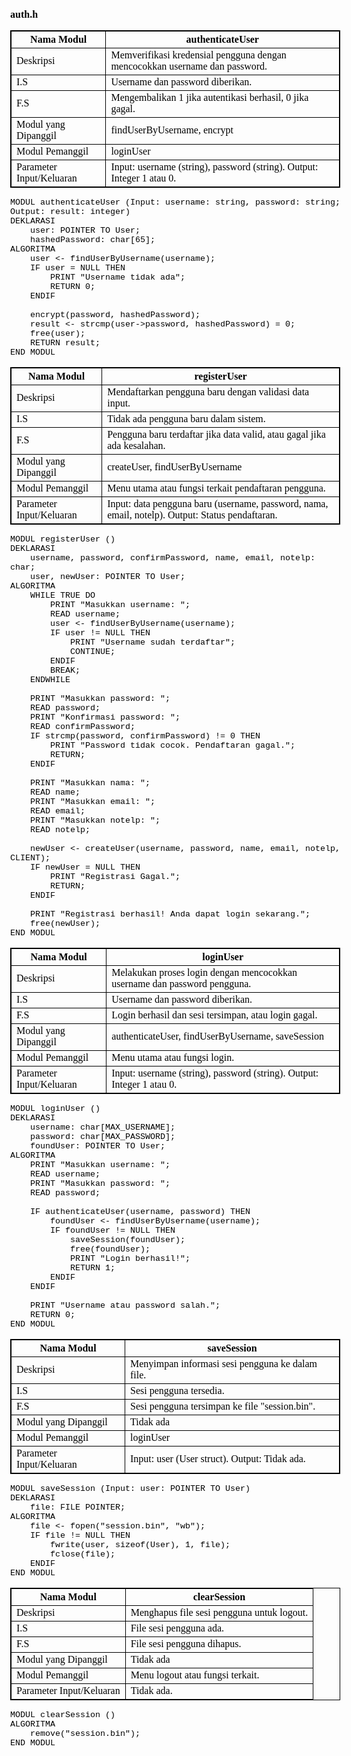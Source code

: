 <style>
    body{
        font-family:"Times New Roman";
        font-size: 11pt;
        color: black;
        margin: 0;
    }
    code,
    pre code{
        font-family: "Courier New";
        font-size:10pt;
        color: black;
    }
    table,
    tr,
    td,
    th{
        border: 1pt solid black;
    }
    h3{
        font-size:12pt;
    }
</style>

### auth.h

| Nama Modul               | authenticateUser                                                            |
| ------------------------ | --------------------------------------------------------------------------- |
| Deskripsi                | Memverifikasi kredensial pengguna dengan mencocokkan username dan password. |
| I.S                      | Username dan password diberikan.                                            |
| F.S                      | Mengembalikan 1 jika autentikasi berhasil, 0 jika gagal.                    |
| Modul yang Dipanggil     | findUserByUsername, encrypt                                                 |
| Modul Pemanggil          | loginUser                                                                   |
| Parameter Input/Keluaran | Input: username (string), password (string). Output: Integer 1 atau 0.      |

```
MODUL authenticateUser (Input: username: string, password: string; Output: result: integer)
DEKLARASI
    user: POINTER TO User;
    hashedPassword: char[65];
ALGORITMA
    user <- findUserByUsername(username);
    IF user = NULL THEN
        PRINT "Username tidak ada";
        RETURN 0;
    ENDIF

    encrypt(password, hashedPassword);
    result <- strcmp(user->password, hashedPassword) = 0;
    free(user);
    RETURN result;
END MODUL
```

| Nama Modul               | registerUser                                                                                     |
| ------------------------ | ------------------------------------------------------------------------------------------------ |
| Deskripsi                | Mendaftarkan pengguna baru dengan validasi data input.                                           |
| I.S                      | Tidak ada pengguna baru dalam sistem.                                                            |
| F.S                      | Pengguna baru terdaftar jika data valid, atau gagal jika ada kesalahan.                          |
| Modul yang Dipanggil     | createUser, findUserByUsername                                                                   |
| Modul Pemanggil          | Menu utama atau fungsi terkait pendaftaran pengguna.                                             |
| Parameter Input/Keluaran | Input: data pengguna baru (username, password, nama, email, notelp). Output: Status pendaftaran. |

```
MODUL registerUser ()
DEKLARASI
    username, password, confirmPassword, name, email, notelp: char;
    user, newUser: POINTER TO User;
ALGORITMA
    WHILE TRUE DO
        PRINT "Masukkan username: ";
        READ username;
        user <- findUserByUsername(username);
        IF user != NULL THEN
            PRINT "Username sudah terdaftar";
            CONTINUE;
        ENDIF
        BREAK;
    ENDWHILE

    PRINT "Masukkan password: ";
    READ password;
    PRINT "Konfirmasi password: ";
    READ confirmPassword;
    IF strcmp(password, confirmPassword) != 0 THEN
        PRINT "Password tidak cocok. Pendaftaran gagal.";
        RETURN;
    ENDIF

    PRINT "Masukkan nama: ";
    READ name;
    PRINT "Masukkan email: ";
    READ email;
    PRINT "Masukkan notelp: ";
    READ notelp;

    newUser <- createUser(username, password, name, email, notelp, CLIENT);
    IF newUser = NULL THEN
        PRINT "Registrasi Gagal.";
        RETURN;
    ENDIF

    PRINT "Registrasi berhasil! Anda dapat login sekarang.";
    free(newUser);
END MODUL
```

| Nama Modul               | loginUser                                                                 |
| ------------------------ | ------------------------------------------------------------------------- |
| Deskripsi                | Melakukan proses login dengan mencocokkan username dan password pengguna. |
| I.S                      | Username dan password diberikan.                                          |
| F.S                      | Login berhasil dan sesi tersimpan, atau login gagal.                      |
| Modul yang Dipanggil     | authenticateUser, findUserByUsername, saveSession                         |
| Modul Pemanggil          | Menu utama atau fungsi login.                                             |
| Parameter Input/Keluaran | Input: username (string), password (string). Output: Integer 1 atau 0.    |

```
MODUL loginUser ()
DEKLARASI
    username: char[MAX_USERNAME];
    password: char[MAX_PASSWORD];
    foundUser: POINTER TO User;
ALGORITMA
    PRINT "Masukkan username: ";
    READ username;
    PRINT "Masukkan password: ";
    READ password;

    IF authenticateUser(username, password) THEN
        foundUser <- findUserByUsername(username);
        IF foundUser != NULL THEN
            saveSession(foundUser);
            free(foundUser);
            PRINT "Login berhasil!";
            RETURN 1;
        ENDIF
    ENDIF

    PRINT "Username atau password salah.";
    RETURN 0;
END MODUL
```

| Nama Modul               | saveSession                                      |
| ------------------------ | ------------------------------------------------ |
| Deskripsi                | Menyimpan informasi sesi pengguna ke dalam file. |
| I.S                      | Sesi pengguna tersedia.                          |
| F.S                      | Sesi pengguna tersimpan ke file "session.bin".   |
| Modul yang Dipanggil     | Tidak ada                                        |
| Modul Pemanggil          | loginUser                                        |
| Parameter Input/Keluaran | Input: user (User struct). Output: Tidak ada.    |

```
MODUL saveSession (Input: user: POINTER TO User)
DEKLARASI
    file: FILE POINTER;
ALGORITMA
    file <- fopen("session.bin", "wb");
    IF file != NULL THEN
        fwrite(user, sizeof(User), 1, file);
        fclose(file);
    ENDIF
END MODUL
```

| Nama Modul               | clearSession                               |
| ------------------------ | ------------------------------------------ |
| Deskripsi                | Menghapus file sesi pengguna untuk logout. |
| I.S                      | File sesi pengguna ada.                    |
| F.S                      | File sesi pengguna dihapus.                |
| Modul yang Dipanggil     | Tidak ada                                  |
| Modul Pemanggil          | Menu logout atau fungsi terkait.           |
| Parameter Input/Keluaran | Tidak ada.                                 |

```
MODUL clearSession ()
ALGORITMA
    remove("session.bin");
END MODUL
```
